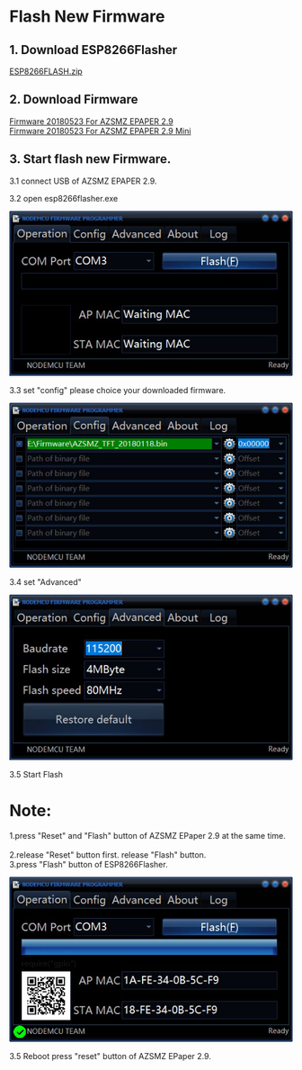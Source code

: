 # Flash New Firmware #

## 1. Download ESP8266Flasher ##

   [ESP8266FLASH.zip](https://github.com/cxandy/esp8266-weather-station-color/tree/master/resources/ESP8266FLASH.zip)

## 2. Download Firmware  ##

   [Firmware 20180523 For AZSMZ EPAPER 2.9](/release/AZSMZ-EPAPER-2.9-weatherstation-20180523.bin)       
   [Firmware 20180523 For AZSMZ EPAPER 2.9 Mini](/release/AZSMZ-EPAPER-2.9-Mini-weatherstation-20180523.bin)
   
## 3. Start flash new Firmware. ##
  
  3.1 connect USB of AZSMZ EPAPER 2.9.
  
  3.2 open esp8266flasher.exe 
  
   ![open esp8266flasher](/resources/flash-1.jpg)      
        
  3.3 set "config" please choice your downloaded firmware.    

   ![open esp8266flasher](/resources/flash-2.jpg)      
        
  3.4 set "Advanced"    
  
   ![open esp8266flasher](/resources/flash-3.jpg)      

  3.5 Start Flash     
  # Note: #
  1.press "Reset" and "Flash" button of AZSMZ EPaper 2.9 at the same time.        
  2.release "Reset" button first. release "Flash" button.        
  3.press "Flash" button of ESP8266Flasher.         
  
   ![open esp8266flasher](flash-5.jpg)      
  
  3.5 Reboot
      press "reset" button of AZSMZ EPaper 2.9.

